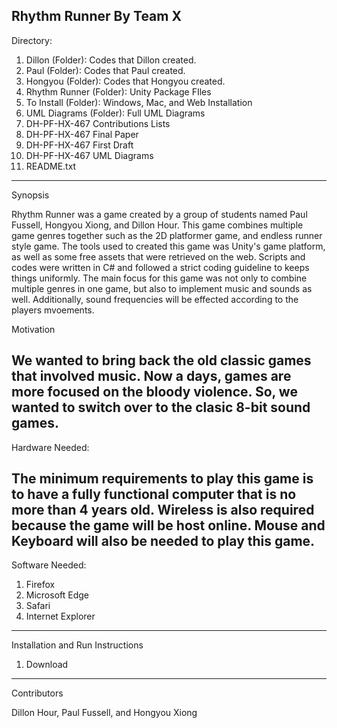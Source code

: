 Rhythm Runner 
By Team X
--------------------------------------------------------------------------------------------
Directory: 
1. Dillon (Folder): Codes that Dillon created.
2. Paul (Folder): Codes that Paul created.
3. Hongyou (Folder): Codes that Hongyou created.
4. Rhythm Runner (Folder): Unity Package FIles
5. To Install (Folder): Windows, Mac, and Web Installation 
6. UML Diagrams (Folder): Full UML Diagrams
6. DH-PF-HX-467 Contributions Lists
7. DH-PF-HX-467 Final Paper
8. DH-PF-HX-467 First Draft
9. DH-PF-HX-467 UML Diagrams
10. README.txt
--------------------------------------------------------------------------------------------
Synopsis

Rhythm Runner was a game created by a group of students named Paul Fussell, Hongyou Xiong, and Dillon Hour. 
This game combines multiple game genres together such as the 2D platformer game, and endless runner style game.
The tools used to created this game was Unity's game platform, as well as some free assets that were retrieved 
on the web. Scripts and codes were written in C# and followed a strict coding guideline to keeps things uniformly. 
The main focus for this game was not only to combine multiple genres in one game, but also to implement music
and sounds as well. Additionally, sound frequencies will be effected according to the players mvoements. 

Motivation

We wanted to bring back the old classic games that involved music. Now a days, games are more focused on the bloody 
violence. So, we wanted to switch over to the clasic 8-bit sound games. 
--------------------------------------------------------------------------------------------
Hardware Needed: 

The minimum requirements to play this game is to have a fully functional computer that is no more than 4 years old. 
Wireless is also required because the game will be host online. Mouse and Keyboard will also be needed to play this game. 
--------------------------------------------------------------------------------------------
Software Needed: 

1. Firefox 
2. Microsoft Edge
3. Safari
4. Internet Explorer 
--------------------------------------------------------------------------------------------
Installation and Run Instructions 

1. Download 


--------------------------------------------------------------------------------------------
Contributors

Dillon Hour, Paul Fussell, and Hongyou Xiong
